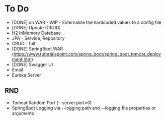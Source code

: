 # To Do

* [DONE] on WAR - WIP - Externalize the hardcoded values to a config file
* [DONE] Update (CRUD)
* H2 InMemory Database
* JPA - Service, Repository
* CRUD - full
* [DONE] SpringBoot WAR (https://www.tutorialspoint.com/spring_boot/spring_boot_tomcat_deployment.htm)  
* [DONE] Swagger UI
* Email
* Eureka Server
  
## RND 
* Tomcat Random Port (--server.port=0)
* SpringBoot Logging via --logging.path and --logging.file properties or arguments

